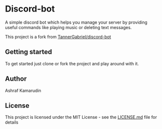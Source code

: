 # Discord-bot
A simple discord bot which helps you manage your server by providing useful commands like playing music or deleting text messages.

This project is a fork from <a href="https://github.com/TannerGabriel/discord-bot" target="_blank">TannerGabriel/discord-bot</a>

## Getting started
To get started just clone or fork the project and play around with it.

## Author
Ashraf Kamarudin

## License
This project is licensed under the MIT License - see the [LICENSE.md](LICENSE) file for details
